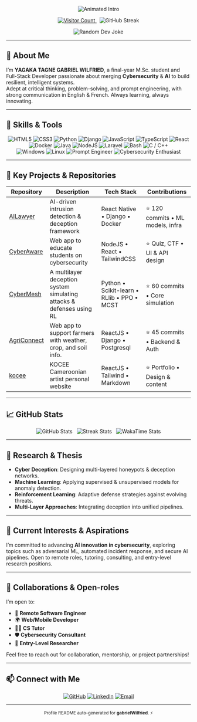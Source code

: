 <!-- README.md for gabrielWilfried GitHub Profile -->

<!-- BANNER_START -->
<p align="center">
  <img src="https://readme-typing-svg.herokuapp.com?font=Fira+Code&size=24&pause=2000&color=2BCF87&center=true&vCenter=true&width=600&lines=Hi%2C+I'm+YAGAKA+TAGNE+GABRIEL+WILFRIED;Final-year+M.Sc.+student+%7C+Full-Stack+Dev+%7C+Cybersecurity+%26+AI+Innovator" alt="Animated Intro" />
</p>
<!-- BANNER_END -->

<p align="center">
  <a href="https://github.com/gabrielWilfried">
    <img src="https://komarev.com/ghpvc/?username=gabrielWilfried&style=flat-square&color=2BCF87" alt="Visitor Count" />
  </a>
  &nbsp;
  <img src="https://github-readme-streak-stats.herokuapp.com/?user=gabrielWilfried&theme=default&date_format=M%20j%5B%2C%20Y%5D" alt="GitHub Streak" />
</p>

<p align="center">
  <!-- Random Dev Joke / Daily Quote Widget -->
  <img src="https://readme-jokes.vercel.app/api?&type=single&theme=light" alt="Random Dev Joke" />
</p>

---

## 👋 About Me

I’m **YAGAKA TAGNE GABRIEL WILFRIED**, a final-year M.Sc. student and Full-Stack Developer passionate about merging **Cybersecurity** & **AI** to build resilient, intelligent systems.  
Adept at critical thinking, problem-solving, and prompt engineering, with strong communication in English & French. Always learning, always innovating.

---

## 🔧 Skills & Tools

<p align="center">
  <!-- Programming & Framework Badges -->
  <img src="https://img.shields.io/badge/HTML5-E34F26?style=for-the-badge&logo=html5&logoColor=white" alt="HTML5" />
  <img src="https://img.shields.io/badge/CSS3-1572B6?style=for-the-badge&logo=css3&logoColor=white" alt="CSS3" />
  <img src="https://img.shields.io/badge/Python-3776AB?style=for-the-badge&logo=python&logoColor=white" alt="Python" />
  <img src="https://img.shields.io/badge/Django-092E20?style=for-the-badge&logo=django&logoColor=white" alt="Django" />
  <img src="https://img.shields.io/badge/JavaScript-F7DF1E?style=for-the-badge&logo=javascript&logoColor=black" alt="JavaScript" />
  <img src="https://img.shields.io/badge/TypeScript-3178C6?style=for-the-badge&logo=typescript&logoColor=white" alt="TypeScript" />
  <img src="https://img.shields.io/badge/ReactJS-20232A?style=for-the-badge&logo=react&logoColor=61DAFB" alt="React" />
  <img src="https://img.shields.io/badge/Docker-2496ED?style=for-the-badge&logo=docker&logoColor=white" alt="Docker" />
  <img src="https://img.shields.io/badge/Java-007396?style=for-the-badge&logo=java&logoColor=white" alt="Java" />
  <img src="https://img.shields.io/badge/Node.js-339933?style=for-the-badge&logo=nodedotjs&logoColor=white" alt="NodeJS" />
  <img src="https://img.shields.io/badge/Laravel-FF2D20?style=for-the-badge&logo=laravel&logoColor=white" alt="Laravel" />
  <img src="https://img.shields.io/badge/Bash-4EAA25?style=for-the-badge&logo=gnubash&logoColor=white" alt="Bash" />
  <img src="https://img.shields.io/badge/C%20%2F%20C%2B%2B-00599C?style=for-the-badge&logo=c%2B%2B&logoColor=white" alt="C / C++" />
  
  <br/>
  <!-- OS & Roles Badges -->
  <img src="https://img.shields.io/badge/Windows-0078D6?style=for-the-badge&logo=windows&logoColor=white" alt="Windows" />
  <img src="https://img.shields.io/badge/Linux-FCC624?style=for-the-badge&logo=linux&logoColor=black" alt="Linux" />
  <img src="https://img.shields.io/badge/Prompt%20Engineer-000000?style=for-the-badge&logo=github&logoColor=white" alt="Prompt Engineer" />
  <img src="https://img.shields.io/badge/Cybersecurity%20Enthusiast-FF0000?style=for-the-badge&logo=shield&logoColor=white" alt="Cybersecurity Enthusiast" />
</p>

---

## 📌 Key Projects & Repositories

<!--STATS_START-->
| Repository                                                | Description                                           | Tech Stack                          | Contributions |
| --------------------------------------------------------- | ----------------------------------------------------- | ----------------------------------- | ------------- |
| [AILawyer](https://github.com/gabrielWilfried/AI-Lawyer)   | AI-driven intrusion detection & deception framework   | React Native • Django • Docker        | ⭐️ 120 commits • ML models, infra |
| [CyberAware](https://github.com/gabrielWilfried/CyberAware) | Web app to educate students on cybersecurity   | NodeJS • React • TailwindCSS        | ⭐️ Quiz, CTF • UI & API design    |
| [CyberMesh](https://github.com/gabrielWilfried/two_layer_deception) | A multilayer deception system simulating attacks & defenses using RL  | Python • Scikit-learn • RLlib • PPO • MCST        | ⭐️ 60 commits • Core simulation   |
| [AgriConnect](https://agri-connect-ruby.vercel.app/) | Web app to support farmers with weather, crop, and soil info. | ReactJS • Django • Postgresql               | ⭐️ 45 commits • Backend & Auth     |
| [kocee](https://kocee.vercel.app/) | KOCEE Cameroonian artist personal website                               | ReactJS • Tailwind • Markdown         | ⭐️ Portfolio • Design & content   |
<!--STATS_END-->

---

## 📈 GitHub Stats

<p align="center">
  <!-- Top Languages & Summary -->
  <img src="https://github-readme-stats.vercel.app/api?username=gabrielWilfried&show_icons=true&theme=default&count_private=true&include_all_commits=true" alt="GitHub Stats" />
  &nbsp;
  <!-- Streak Card -->
  <img src="https://github-readme-streak-stats.herokuapp.com/?user=gabrielWilfried&theme=default" alt="Streak Stats" />
  &nbsp;
  <!-- WakaTime (if available) -->
  <img src="https://github-readme-stats.vercel.app/api/wakatime?username=gabrielWilfried&theme=default" alt="WakaTime Stats" />
</p>

---

## 🚀 Research & Thesis

- **Cyber Deception**: Designing multi-layered honeypots & deception networks.  
- **Machine Learning**: Applying supervised & unsupervised models for anomaly detection.  
- **Reinforcement Learning**: Adaptive defense strategies against evolving threats.  
- **Multi-Layer Approaches**: Integrating deception into unified pipelines.

---

## 🎯 Current Interests & Aspirations

I’m committed to advancing **AI innovation in cybersecurity**, exploring topics such as adversarial ML, automated incident response, and secure AI pipelines. Open to remote roles, tutoring, consulting, and entry-level research positions.

---

## 🤝 Collaborations & Open-roles

I’m open to:
- 💼 **Remote Software Engineer**  
- 🌍 **Web/Mobile Developer**  
- 👨‍🏫 **CS Tutor**  
- 🛡 **Cybersecurity Consultant**  
- 🧪 **Entry-Level Researcher**

Feel free to reach out for collaboration, mentorship, or project partnerships!

---

## 📫 Connect with Me

<p align="center">
  <a href="https://github.com/gabrielWilfried" target="_blank"><img src="https://img.shields.io/badge/GitHub-100000?style=for-the-badge&logo=github&logoColor=white" alt="GitHub" /></a>
  <a href="https://www.linkedin.com/in/gabriel-wilfried-yagaka-tagne-masters%C2%A0student-24927522b/" target="_blank"><img src="https://img.shields.io/badge/LinkedIn-0A66C2?style=for-the-badge&logo=linkedin&logoColor=white" alt="LinkedIn" /></a>
  <a href="mailto:gabrielwilfried0808@gmail.com"><img src="https://img.shields.io/badge/Email-D14836?style=for-the-badge&logo=gmail&logoColor=white" alt="Email" /></a>
</p>

---

<p align="center">
  <sub>Profile README auto-generated for <strong>gabrielWilfried</strong>. ⚡</sub>
</p>
